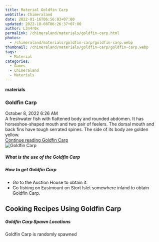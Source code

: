 ```yaml
---
title: Material Goldfin Carp
webtitle: Chimeraland
date: 2022-01-16T06:56:03+07:00
updated: 2022-10-08T06:26:37+07:00
author: L3n4r0x
permalink: /chimeraland/materials/goldfin-carp.html
photos:
  - /chimeraland/materials/goldfin-carp/goldfin-carp.webp
thumbnail: /chimeraland/materials/goldfin-carp/goldfin-carp.webp
tags:
  - Material
categories:
  - Games
  - Chimeraland
  - Materials
---
```


<section id="bootstrap-wrapper">
  <link
    rel="stylesheet"
    href="https://cdn.statically.io/gh/dimaslanjaka/Web-Manajemen/40ac3225/css/bootstrap-4.5-wrapper.css"
  />
  <div
    class="row g-0 border rounded overflow-hidden flex-md-row mb-4 shadow-sm position-relative"
  >
    <div class="col p-4 d-flex flex-column position-static">
      <strong class="d-inline-block mb-2 text-success">materials</strong>
      <h3 class="mb-0">Goldfin Carp</h3>
      <div class="mb-1 text-muted">October 8, 2022 6:26 AM</div>
      <div class="mb-2 border p-1">
        A freshwater fish with flattened body and rounded abdomen. It has
        horseshoe-shaped mouth and two pair of feelers. The dorsal mouth and
        back fins have tough serrated spines. The side of its body are golden
        yellow.
      </div>
      <a
        href="/chimeraland/materials/goldfin-carp.html"
        class="stretched-link d-none"
        >Continue reading Goldfin Carp</a
      >
    </div>
    <div class="col-auto d-none d-lg-block">
      <img
        src="/chimeraland/materials/goldfin-carp/goldfin-carp.webp"
        alt="Goldfin Carp"
      />
    </div>
  </div>
  <div class="row">
    <div class="col-lg-6 col-12 mb-2">
      <div class="card">
        <div class="card-body">
          <h5 class="card-title">What is the use of the Goldfin Carp</h5>
          <div class="card-text"><ul></ul></div>
        </div>
      </div>
    </div>
    <div class="col-lg-6 col-12 mb-2">
      <div class="card">
        <div class="card-body">
          <h5 class="card-title">How to get Goldfin Carp</h5>
          <div class="card-text">
            <ul>
              <li>Go to the Auction House to obtain it.</li>
              <li>
                Go fishing on Eastmount on Stort Islet somewhere inland to
                obtain Goldfin Carp.
              </li>
            </ul>
          </div>
        </div>
      </div>
    </div>
    <div class="col-12 mb-2">
      <h2 id="cookable">Cooking Recipes Using Goldfin Carp</h2>
    </div>
    <div class="col-12 mb-2">
      <h5>Goldfin Carp Spawn Locations</h5>
      <p>Goldfin Carp is randomly spawned</p>
    </div>
  </div>
</section>